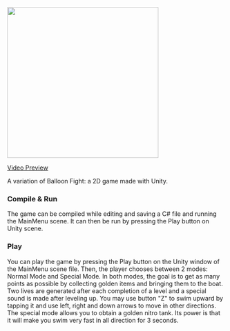 <img width="350" src="https://user-images.githubusercontent.com/37888675/66619329-8cc1f580-ebaa-11e9-8282-c4710c0df9cd.png">

[Video Preview](https://www.youtube.com/watch?v=E9XpZMadpyY)

A variation of Balloon Fight: a 2D game made with Unity.

### Compile & Run

The game can be compiled while editing and saving a C# file and running the MainMenu scene. It can then be run by pressing the Play
button on Unity scene.

### Play

You can play the game by pressing the Play button on the Unity window of the MainMenu scene file. Then, the player chooses between
2 modes: Normal Mode and Special Mode. In both modes, the goal is to get as many points as possible by collecting golden items and
bringing them to the boat. Two lives are generated after each completion of a level and a special sound is made after leveling up. 
You may use button "Z" to swim upward by tapping it and use left, right and down arrows to move in other directions. The special 
mode allows you to obtain a golden nitro tank. Its power is that it will make you swim very fast in all direction for 3 seconds.
